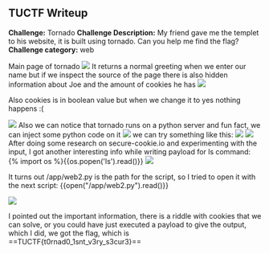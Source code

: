 ## TUCTF Writeup 
**Challenge:** Tornado
**Challenge Description:** My friend gave me the templet to his website, it is built using tornado. Can you help me find the flag?
**Challenge category:** web

Main page of tornado
![](https://i.imgur.com/wFPySYe.png)
It returns a normal greeting when we enter our name but if we inspect the source of the page there is also hidden information about Joe and the amount of cookies he has
![](https://i.imgur.com/a39hMcQ.png)

Also cookies is in boolean value but when we change it to yes nothing happens :(

![](https://i.imgur.com/kyibzpz.png)
Also we can notice that tornado runs on a python server and fun fact, we can inject some python code on it
![](https://i.imgur.com/S0ZMz9r.png)
 we can try something like this:
 ![](https://i.imgur.com/73p34T8.png)
![](https://i.imgur.com/yUVrEnD.png)
After doing some research on secure-cookie.io and experimenting with the input, I got another interesting info while writing payload for ls command: {% import os %}{{os.popen('ls').read()}}
![](https://i.imgur.com/nM4prBD.png)

It turns out /app/web2.py is the path for the script, so I tried to open it with the next script: {{open("/app/web2.py").read()}}

![](https://i.imgur.com/mPchn1i.png)

I pointed out the important information, there is a riddle with cookies that we can solve, or you could have just executed a payload to give the output, which I did, we got the flag, which is ==TUCTF{t0rnad0_1snt_v3ry_s3cur3}==